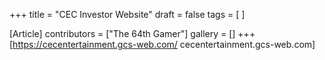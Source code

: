 +++
title = "CEC Investor Website"
draft = false
tags = [ ]

[Article]
contributors = ["The 64th Gamer"]
gallery = []
+++
[https://cecentertainment.gcs-web.com/ cecentertainment.gcs-web.com]